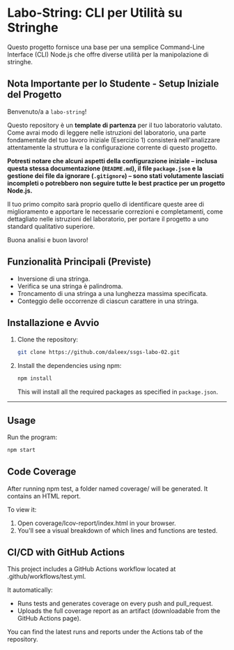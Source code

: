 # Labo-String: CLI per Utilità su Stringhe

Questo progetto fornisce una base per una semplice Command-Line Interface (CLI) Node.js che offre diverse utilità per la manipolazione di stringhe.

## Nota Importante per lo Studente - Setup Iniziale del Progetto

Benvenuto/a a `labo-string`!

Questo repository è un **template di partenza** per il tuo laboratorio valutato. Come avrai modo di leggere nelle istruzioni del laboratorio, una parte fondamentale del tuo lavoro iniziale (Esercizio 1) consisterà nell'analizzare attentamente la struttura e la configurazione corrente di questo progetto.

**Potresti notare che alcuni aspetti della configurazione iniziale – inclusa questa stessa documentazione (`README.md`), il file `package.json` e la gestione dei file da ignorare (`.gitignore`) – sono stati volutamente lasciati incompleti o potrebbero non seguire tutte le best practice per un progetto Node.js.**

Il tuo primo compito sarà proprio quello di identificare queste aree di miglioramento e apportare le necessarie correzioni e completamenti, come dettagliato nelle istruzioni del laboratorio, per portare il progetto a uno standard qualitativo superiore.

Buona analisi e buon lavoro!

## Funzionalità Principali (Previste)

* Inversione di una stringa.
* Verifica se una stringa è palindroma.
* Troncamento di una stringa a una lunghezza massima specificata.
* Conteggio delle occorrenze di ciascun carattere in una stringa.

## Installazione e Avvio

1. Clone the repository:

    ```bash
    git clone https://github.com/daleex/ssgs-labo-02.git
    ```

2. Install the dependencies using npm:

    ```bash
    npm install
    ```

    This will install all the required packages as specified in `package.json`.

---

## Usage

Run the program:

```bash
npm start
```

## Code Coverage

After running npm test, a folder named coverage/ will be generated. It contains an HTML report.

To view it:

1. Open coverage/lcov-report/index.html in your browser.
2. You'll see a visual breakdown of which lines and functions are tested.

## CI/CD with GitHub Actions

This project includes a GitHub Actions workflow located at .github/workflows/test.yml.

It automatically:

- Runs tests and generates coverage on every push and pull_request.
- Uploads the full coverage report as an artifact (downloadable from the GitHub Actions page).

You can find the latest runs and reports under the Actions tab of the repository.